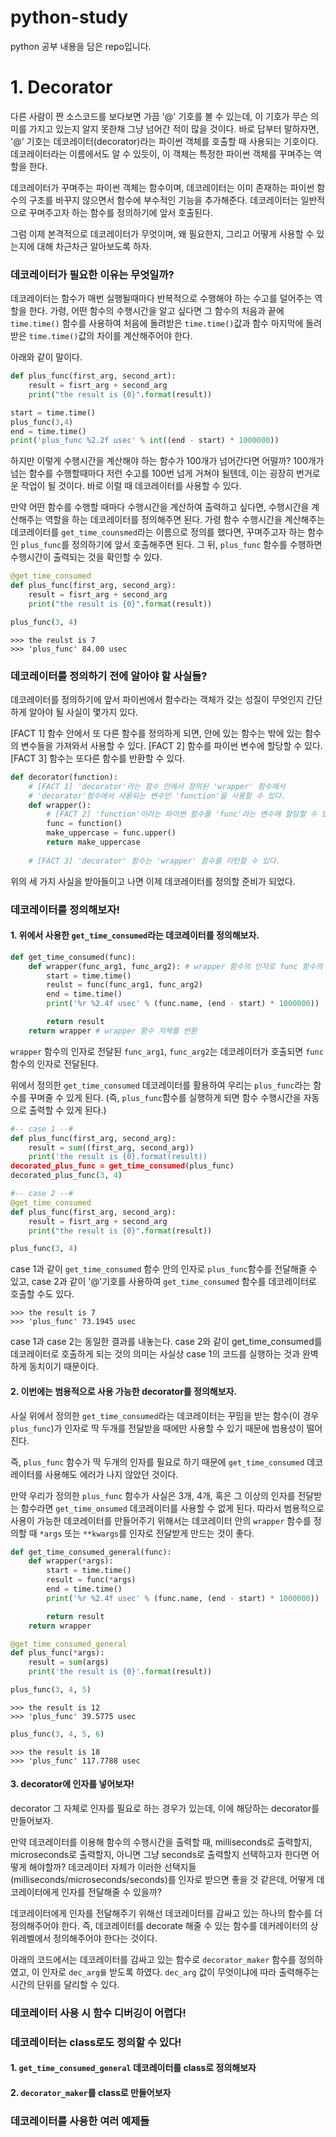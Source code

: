 # python-study
python 공부 내용을 담은 repo입니다.

# 1. Decorator

다른 사람이 짠 소스코드를 보다보면 가끔 '@' 기호를 볼 수 있는데, 이 기호가 무슨 의미를 가지고 있는지 알지 못한채 그냥 넘어간 적이 많을 것이다. 바로 답부터 말하자면, '@' 기호는 데코레이터(decorator)라는 파이썬 객체를 호출할 때 사용되는 기호이다. 데코레이터라는 이름에서도 알 수 있듯이, 이 객체는 특정한 파이썬 객체를 꾸며주는 역할을 한다.

데코레이터가 꾸며주는 파이썬 객체는 함수이며, 데코레이터는 이미 존재하는 파이썬 함수의 구조를 바꾸지 않으면서 함수에 부수적인 기능을 추가해준다. 데코레이터는 일반적으로 꾸며주고자 하는 함수를 정의하기에 앞서 호출된다.

그럼 이제 본격적으로 데코레이터가 무엇이며, 왜 필요한지, 그리고 어떻게 사용할 수 있는지에 대해 차근차근 알아보도록 하자.


### 데코레이터가 필요한 이유는 무엇일까?

데코레이터는 함수가 매번 실행될때마다 반복적으로 수행해야 하는 수고를 덜어주는 역할을 한다.
가령, 어떤 함수의 수행시간을 알고 싶다면 그 함수의 처음과 끝에 `time.time()` 함수를 사용하여 처음에 돌려받은 `time.time()`값과 함수 마지막에 돌려받은 `time.time()`값의 차이를 계산해주어야 한다. 

아래와 같이 말이다.
```python
def plus_func(first_arg, second_art):
    result = fisrt_arg + second_arg
    print("the result is {0}".format(result))

start = time.time()
plus_func(3,4)
end = time.time()
print('plus_func %2.2f usec' % int((end - start) * 1000000))
```

하지만 이렇게 수행시간을 계산해야 하는 함수가 100개가 넘어간다면 어떨까? 100개가 넘는 함수를 수행할때마다 저런 수고를 100번 넘게 거쳐야 될텐데, 이는 굉장히 번거로운 작업이 될 것이다. 바로 이럴 때 데코레이터를 사용할 수 있다.

만약 어떤 함수를 수행할 때마다 수행시간을 계산하여 출력하고 싶다면, 수행시간을 계산해주는 역할을 하는 데코레이터를 정의해주면 된다. 가령 함수 수행시간을 계산해주는 데코레이터를 `get_time_counsmed`라는 이름으로 정의를 했다면, 꾸며주고자 하는 함수인 `plus_func`를 정의하기에 앞서 호출해주면 된다.
그 뒤, `plus_func` 함수를 수행하면 수행시간이 출력되는 것을 확인할 수 있다.

```python
@get_time_consumed
def plus_func(first_arg, second_arg):
    result = fisrt_arg + second_arg
    print("the result is {0}".format(result))

plus_func(3, 4)
```
```
>>> the reulst is 7
>>> 'plus_func' 84.00 usec
```

### 데코레이터를 정의하기 전에 알아야 할 사실들?

데코레이터를 정의하기에 앞서 파이썬에서 함수라는 객체가 갖는 성질이 무엇인지 간단하게 알아야 될 사실이 몇가지 있다.

[FACT 1] 함수 안에서 또 다른 함수를 정의하게 되면, 안에 있는 함수는 밖에 있는 함수의 변수들을 가져와서 사용할 수 있다.
[FACT 2] 함수를 파이썬 변수에 할당할 수 있다.
[FACT 3] 함수는 또다른 함수를 반환할 수 있다.

```python
def decorator(function):
    # [FACT 1] 'decorator'라는 함수 안에서 정의된 'wrapper' 함수에서
    # 'decorator'함수에서 사용되는 변수인 'function'을 사용할 수 있다.
    def wrapper():
        # [FACT 2] 'function'이라는 파이썬 함수를 'func'라는 변수에 할당할 수 있다.
        func = function()
        make_uppercase = func.upper()
        return make_uppercase
    
    # [FACT 3] 'decorator' 함수는 'wrapper' 함수를 리턴할 수 있다.
```

위의 세 가지 사실을 받아들이고 나면 이제 데코레이터를 정의할 준비가 되었다.

### 데코레이터를 정의해보자!
#### 1. 위에서 사용한 `get_time_consumed`라는 데코레이터를 정의해보자.

```python
def get_time_consumed(func):
    def wrapper(func_arg1, func_arg2): # wrapper 함수의 인자로 func 함수의 인자를 전달
        start = time.time()
        reulst = func(func_arg1, func_arg2)
        end = time.time()
        print('%r %2.4f usec' % (func.name, (end - start) * 1000000))

        return result
    return wrapper # wrapper 함수 자체를 반환
```

`wrapper` 함수의 인자로 전달된 `func_arg1`, `func_arg2`는 데코레이터가 호출되면 `func` 함수의 인자로 전달된다.

위에서 정의한 `get_time_consumed` 데코레이터를 활용하여 우리는 `plus_func`라는 함수를 꾸며줄 수 있게 된다. (즉, `plus_func`함수를 실행하게 되면 함수 수행시간을 자동으로 출력할 수 있게 된다.)

```python
#-- case 1 --#
def plus_func(first_arg, second_arg):
    result = sum((first_arg, second_arg))
    print('the result is {0}.format(result))
decorated_plus_func = get_time_consumed(plus_func)
decorated_plus_func(3, 4)

#-- case 2 --#
@get_time_consumed
def plus_func(first_arg, second_arg):
    result = fisrt_arg + second_arg
    print("the result is {0}".format(result))

plus_func(3, 4)
```

case 1과 같이 `get_time_consumed` 함수 안의 인자로 `plus_func`함수를 전달해줄 수 있고,
case 2과 같이 '@'기호를 사용하여 `get_time_consumed` 함수를 데코레이터로 호출할 수도 있다.

```
>>> the result is 7
>>> 'plus_func' 73.1945 usec
```
case 1과 case 2는 동일한 결과를 내놓는다.
case 2와 같이 get_time_consumed를 데코레이터로 호출하게 되는 것의 의미는 사실상 case 1의 코드를 실행하는 것과 완벽하게 동치이기 때문이다.


#### 2. 이번에는 범용적으로 사용 가능한 decorator를 정의해보자.

사실 위에서 정의한 `get_time_consumed`라는 데코레이터는 꾸밈을 받는 함수(이 경우 `plus_func`)가 인자로 딱 두개를 전달받을 때에만 사용할 수 있기 때문에 범용성이 떨어진다.

즉, `plus_func` 함수가 딱 두개의 인자를 필요로 하기 때문에 `get_time_consumed` 데코레이터를 사용해도 에러가 나지 않았던 것이다.

만약 우리가 정의한 `plus_func` 함수가 사실은 3개, 4개, 혹은 그 이상의 인자를 전달받는 함수라면 `get_time_onsumed` 데코레이터를 사용할 수 없게 된다. 따라서 범용적으로 사용이 가능한 데코레이터를 만들어주기 위해서는 데코레이터 안의 `wrapper` 함수를 정의할 때 `*args` 또는 `**kwargs`를 인자로 전달받게 만드는 것이 좋다.

```python
def get_time_consumed_general(func):
    def wrapper(*args):
        start = time.time()
        result = func(*args)
        end = time.time()
        print('%r %2.4f usec' % (func.name, (end - start) * 1000000))

        return result
    return wrapper

@get_time_consumed_general
def plus_func(*args):
    result = sum(args)
    print('the result is {0}'.format(result))
```
```python
plus_func(3, 4, 5)
```
```
>>> the result is 12
>>> 'plus_func' 39.5775 usec
```
```python
plus_func(3, 4, 5, 6)
```
```
>>> the result is 18
>>> 'plus_func' 117.7788 usec
```

#### 3. decorator에 인자를 넣어보자!
decorator 그 자체로 인자를 필요로 하는 경우가 있는데, 이에 해당하는 decorator를 만들어보자.

만약 데코레이터를 이용해 함수의 수행시간을 출력할 때, milliseconds로 출력할지, microseconds로 출력할지, 아니면 그냥 seconds로 출력할지 선택하고자 한다면 어떻게 해야할까?
데코레이터 자체가 이러한 선택지들(milliseconds/microseconds/seconds)를 인자로 받으면 좋을 것 같은데, 어떻게 데코레이터에게 인자를 전달해줄 수 있을까?

데코레이터에게 인자를 전달해주기 위해선 데코레이터를 감싸고 있는 하나의 함수를 더 정의해주어야 한다. 즉, 데코레이터를 decorate 해줄 수 있는 함수를 데커레이터의 상위레벨에서 정의해주어야 한다는 것이다.

아래의 코드에서는 데코레이터를 감싸고 있는 함수로 `decorator_maker` 함수를 정의하였고, 이 인자로 `dec_arg를` 받도록 하였다. `dec_arg` 값이 무엇이냐에 따라 출력해주는 시간의 단위를 달리할 수 있다.

### 데코레이터 사용 시 함수 디버깅이 어렵다!


### 데코레이터는 class로도 정의할 수 있다!
#### 1. `get_time_consumed_general` 데코레이터를 class로 정의해보자

#### 2. `decorator_maker`를 class로 만들어보자

### 데코레이터를 사용한 여러 예제들